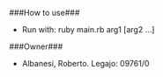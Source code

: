 ###How to use###

* Run with: ruby main.rb arg1 [arg2 ...]

###Owner###
* Albanesi, Roberto. Legajo: 09761/0